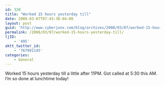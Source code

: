 ```yaml
---
id: 328
title: "Worked 15 hours yesterday till"
date: 2008-03-07T07:43:38-04:00
layout: post
guid: 'http://www.cyberjunx.com/blog/archives/2008/03/07/worked-15-hours-yesterday-till/'
permalink: /2008/03/07/worked-15-hours-yesterday-till/
ljID:
    - '495'
aktt_twitter_id:
    - '767991145'
categories:
    - General
---
```


Worked 15 hours yesterday till a little after 11PM. Got called at 5:30 this AM. I’m so done at lunchtime today!